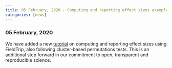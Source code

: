 ```yaml
---
title: 05 February, 2020 - Computing and reporting effect sizes example script
categories: [news]
---
```


### 05 February, 2020

We have added a new [tutorial](https://www.fieldtriptoolbox.org/example/effectsize/) on computing and reporting effect sizes using FieldTrip, also following cluster-based permutations tests. This is an additional step forward in our commitment to open, transparent and reproducible science.
